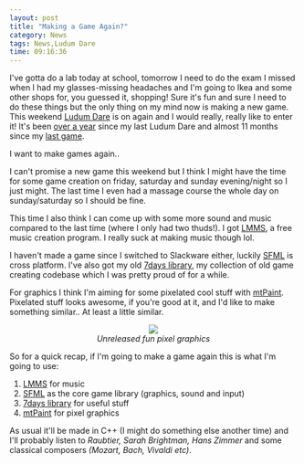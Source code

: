 ```yaml
---
layout: post
title: "Making a Game Again?"
category: News
tags: News,Ludum Dare
time: 09:16:36
---
```


I've gotta do a lab today at school, tomorrow I need to do the exam I missed when I had my glasses-missing headaches and I'm going to Ikea and some other shops for, you guessed it, shopping! Sure it's fun and sure I need to do these things but the only thing on my mind now is making a new game. This weekend [Ludum Dare](http://www.ludumdare.com/compo/) is on again and I would really, really like to enter it! It's been [over a year](http://www.ludumdare.com/compo/) since my last Ludum Dare and almost 11 months since my [last game](/blog/wheres_teddy).

I want to make games again..

I can't promise a new game this weekend but I think I might have the time for some game creation on friday, saturday and sunday evening/night so I just might. The last time I even had a massage course the whole day on sunday/saturday so I should be fine.

This time I also think I can come up with some more sound and music compared to the last time (where I only had two thuds!). I got [LMMS](http://lmms.sourceforge.net/), a free music creation program. I really suck at making music though lol.

I haven't made a game since I switched to Slackware either, luckily [SFML](http://www.sfml-dev.org/) is cross platform. I've also got my old [7days library](https://github.com/treeman/7days), my collection of old game creating codebase which I was pretty proud of for a while.

For graphics I think I'm aiming for some pixelated cool stuff with [mtPaint](http://mtpaint.sourceforge.net/). Pixelated stuff looks awesome, if you're good at it, and I'd like to make something similar.. At least a little similar.

<center>
  <img src="/media/images/koncept.png" /><br />
  <em>Unreleased fun pixel graphics</em>
</center>

So for a quick recap, if I'm going to make a game again this is what I'm going to use:  

1.  [LMMS](http://lmms.sourceforge.net/) for music
2.  [SFML](http://www.sfml-dev.org/) as the core game library (graphics, sound and input)
3.  [7days library](https://github.com/treeman/7days) for useful stuff
4.  [mtPaint](http://mtpaint.sourceforge.net/) for pixel graphics

As usual it'll be made in C++ (I might do something else another time) and I'll probably listen to *Raubtier, Sarah Brightman, Hans Zimmer* and some classical composers *(Mozart, Bach, Vivaldi etc)*.

